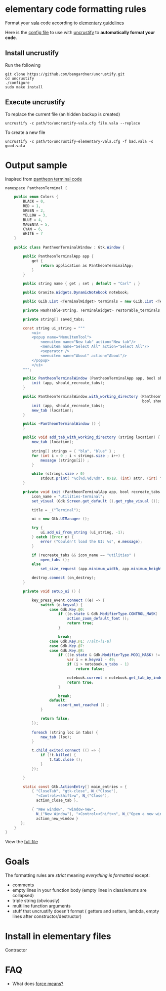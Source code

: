 # elementary code formatting rules

Format your [vala](www.vala-project.org) code according to [elementary guidelines](http://elementaryos.org/docs/code/code-style)

Here is the [config file](/contractor/uncrustify-elementary-vala.cfg) to use with [uncrustify](https://github.com/bengardner/uncrustify) to **automatically format your code**.

## Install uncrustify

Run the following
```
git clone https://github.com/bengardner/uncrustify.git
cd uncrustify
./configure 
sudo make install
```

## Execute uncrustify 

To replace the current file (an hidden backup is created) 
```
uncrustify -c path/to/uncrustify-vala.cfg file.vala --replace
```

To create a new file
```
uncrustify -c path/to/uncrustify-elementary-vala.cfg -f bad.vala -o good.vala
```

# Output sample
Inspired from [pantheon terminal code](http://bazaar.launchpad.net/~elementary-apps/pantheon-terminal/trunk/view/head:/src/PantheonTerminalWindow.vala)

```java
namespace PantheonTerminal {

    public enum Colors {
        BLACK = 0,
        RED = 1,
        GREEN = 2,
        YELLOW = 3,
        BLUE = 4,
        MAGENTA = 5,
        CYAN = 6,
        WHITE = 7
    }
        
    public class PantheonTerminalWindow : Gtk.Window {

        public PantheonTerminalApp app {
            get {
                return application as PantheonTerminalApp;
            }
        }

        public string name { get ; set ; default = "Carl" ; }

        public Granite.Widgets.DynamicNotebook notebook;

        public GLib.List <TerminalWidget> terminals = new GLib.List <TerminalWidget> ();

        private HashTable<string, TerminalWidget> restorable_terminals;

        private string[] saved_tabs;

        const string ui_string = """
            <ui>
            <popup name="MenuItemTool">
                <menuitem name="New tab" action="New tab"/>
                <menuitem name="Select All" action="Select All"/>
                <separator />
                <menuitem name="About" action="About"/>
            </popup>
            </ui>
        """;

        public PantheonTerminalWindow (PantheonTerminalApp app, bool should_recreate_tabs=true) {
            init (app, should_recreate_tabs);
        }

        public PantheonTerminalWindow.with_working_directory (PantheonTerminalApp app, string location,
                                                              bool should_recreate_tabs = true) {
            init (app, should_recreate_tabs);
            new_tab (location);
        }

        public ~PantheonTerminalWindow () {
        }

        public void add_tab_with_working_directory (string location) {
            new_tab (location);
            
            string[] strings = { "bla", "blue" } ;
            for (int i = 0 ; i < strings.size ; i++) {
                message (strings[i]) ;
            }

            while (strings.size > 0) 
                stdout.print( "%c[%d;%d;%dm", 0x1B, (int) attr, (int) fg + 30, (int) bg + 40) ;
        }

        private void init (PantheonTerminalApp app, bool recreate_tabs = true, bool restore_pos = true) {
            icon_name = "utilities-terminal";
            set_visual (Gdk.Screen.get_default ().get_rgba_visual ());

            title = _("Terminal");

            ui = new Gtk.UIManager ();

            try {
                ui.add_ui_from_string (ui_string, -1);
            } catch (Error e) {
                error ("Couldn't load the UI: %s", e.message);
            }

            if (recreate_tabs && icon_name == "utilities" )
                open_tabs ();
            else
                set_size_request (app.minimum_width, app.minimum_height);

            destroy.connect (on_destroy);
        }

        private void setup_ui () {

            key_press_event.connect ((e) => {
                switch (e.keyval) {
                    case Gdk.Key.@0:
                        if ((e.state & Gdk.ModifierType.CONTROL_MASK) != 0) {
                            action_zoom_default_font ();
                            return true;
                        }

                        break;
                    case Gdk.Key.@1: //alt+[1-8]
                    case Gdk.Key.@7:
                    case Gdk.Key.@8:
                        if (((e.state & Gdk.ModifierType.MOD1_MASK) != 0) && settings.alt_changes_tab) {
                            var i = e.keyval - 49;
                            if (i > notebook.n_tabs - 1)
                                return false;

                            notebook.current = notebook.get_tab_by_index ((int) i);
                            return true;
                        }

                        break;
                    default:
                        assert_not_reached () ;
                }

                return false;
            });
            
            foreach (string loc in tabs) {
                new_tab (loc);
            }

            t.child_exited.connect (() => {
                if (!t.killed) {
                    t.tab.close ();
                }
            });

        }

        static const Gtk.ActionEntry[] main_entries = {
            { "CloseTab", "gtk-close", N_("Close"),
              "<Control><Shift>w", N_("Close"),
              action_close_tab },

            { "New window", "window-new",
              N_("New Window"), "<Control><Shift>n", N_("Open a new window"),
              action_new_window }
       };
    }
}
```
View the [full file](sample.good.vala)

# Goals
The formatting rules are *strict* meaning *everything is formatted* except:
 - comments
 - empty lines in your function body (empty lines in class/enums are collapsed)
 - triple string (obviously)
 - multiline function arguments
 - stuff that uncrustify doesn't format ( getters and setters, lambda, empty lines after constructor/destructor) 

# Install in elementary files 
Contractor

# FAQ
  - What does [force means?](http://stackoverflow.com/questions/8718654/what-does-force-do-in-uncrustify)
